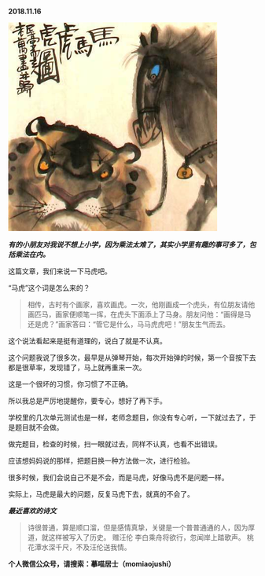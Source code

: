 
          
            
**2018.11.16**



![](img/51001-6d2a42fb368abe45.jpeg)




***有的小朋友对我说不想上小学，因为乘法太难了，其实小学里有趣的事可多了，包括乘法在内。***

这篇文章，我们来说一下马虎吧。

“马虎”这个词是怎么来的？
>相传，古时有个画家，喜欢画虎。一次，他刚画成一个虎头，有位朋友请他画匹马，画家便顺笔一挥，在虎头下面添上了马身。朋友问他：“画得是马还是虎？”画家答曰：“管它是什么，马马虎虎吧！”朋友生气而去。



这个说法看起来是挺有道理的，说白了就是不认真。

这个问题我说了很多次，最早是从弹琴开始，每次开始弹的时候，第一个音按下去都是很草率，发现错了，马上就再重来一次。

这是一个很坏的习惯，你习惯了不正确。

所以我总是严厉地提醒你，要专心，想好了再下手。

学校里的几次单元测试也是一样，老师念题目，你没有专心听，一下就过去了，于是题目就不会做。

做完题目，检查的时候，扫一眼就过去，同样不认真，也看不出错误。

应该想妈妈说的那样，把题目换一种方法做一次，进行检验。

很多时候，我们会说自己不是不会，而是马虎，好像马虎不是问题一样。

实际上，马虎是最大的问题，反复马虎下去，就真的不会了。


***最近喜欢的诗文***
>诗很普通，算是顺口溜，但是感情真挚，关键是一个普普通通的人，因为厚道，就这样被写入了历史。
赠汪伦
李白乘舟将欲行，忽闻岸上踏歌声。
桃花潭水深千尺，不及汪伦送我情。




**个人微信公众号，请搜索：摹喵居士（momiaojushi）**

          
        